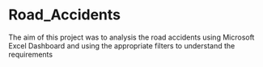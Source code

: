 # Road_Accidents
The aim of this project was to analysis the road accidents using Microsoft Excel Dashboard
and using the appropriate filters to understand the requirements
